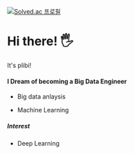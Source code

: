 [![Solved.ac
프로필](http://mazassumnida.wtf/api/v2/generate_badge?boj={plbr})](https://solved.ac/{plbr})
# Hi there! :raised_hand_with_fingers_splayed:

It's plibi!

#### I Dream of becoming a Big Data Engineer

- Big data anlaysis

- Machine Learning



##### Interest

-  Deep Learning